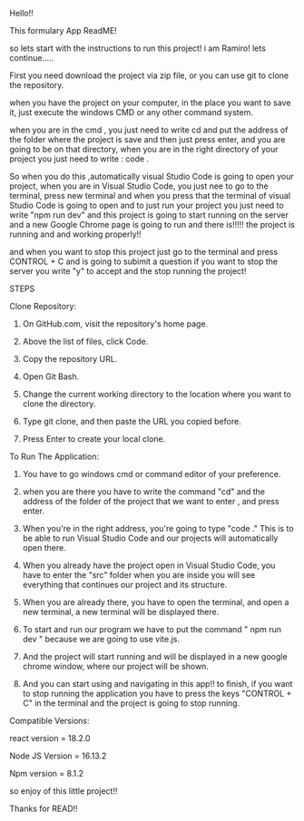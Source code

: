 Hello!!

This formulary App ReadME!

so lets start with the instructions to run this project! i am Ramiro! lets continue.....

First you need download the project via zip file, or you can use git to clone the repository.

when you have the project on your computer, in the place you want to save it, just execute the windows CMD or any other command system.

when you are in the cmd , you just need to write cd and put the address of the folder where the project is save and then just press enter, and you are going to be on that directory, when you are in the right directory of your project you just need to write : code .

So when you do this ,automatically visual Studio Code is going to open your project, when you are in Visual Studio Code, you just nee to go to the terminal, press new terminal and when you press that the terminal of visual Studio Code is going to open and to just run your project you just need to write "npm run dev" and this project is going to start running on the server and a new Google Chrome page is going to run and there is!!!!! the project is running and and working properly!!

and when you want to stop this project just go to the terminal and press CONTROL + C and is going to subimit a question if you want to stop the server you write "y" to accept and the stop running the project!


STEPS

Clone Repository:

1. On GitHub.com, visit the repository's home page.

2. Above the list of files, click Code.

3. Copy the repository URL.

4. Open Git Bash.

5. Change the current working directory to the location where you want to clone the directory.

6. Type git clone, and then paste the URL you copied before.

7. Press Enter to create your local clone.



To Run The Application:

1. You have to go windows cmd or command editor of your preference.

2. when you are there you have to write the command "cd" and the address of the folder of the project that we want to enter , and press enter.

3. When you're in the right address, you're going to type "code ." This is to be able to run Visual Studio Code and our projects will automatically open there.

4. When you already have the project open in Visual Studio Code, you have to enter the "src" folder when you are inside you will see everything that continues our project and its structure.

5. When you are already there, you have to open the terminal, and open a new terminal, a new terminal will be displayed there.

6. To start and run our program we have to put the command " npm run dev " because we are going to use vite.js.

7. And the project will start running and will be displayed in a new google chrome window, where our project will be shown.

8. And you can start using and navigating in this app!! to finish, if you want to stop running the application you have to press the keys "CONTROL + C" in the terminal and the project is going to stop running.

Compatible Versions:


react version = 18.2.0

Node JS Version = 16.13.2

Npm version = 8.1.2



so enjoy of this little project!!

Thanks for READ!!



